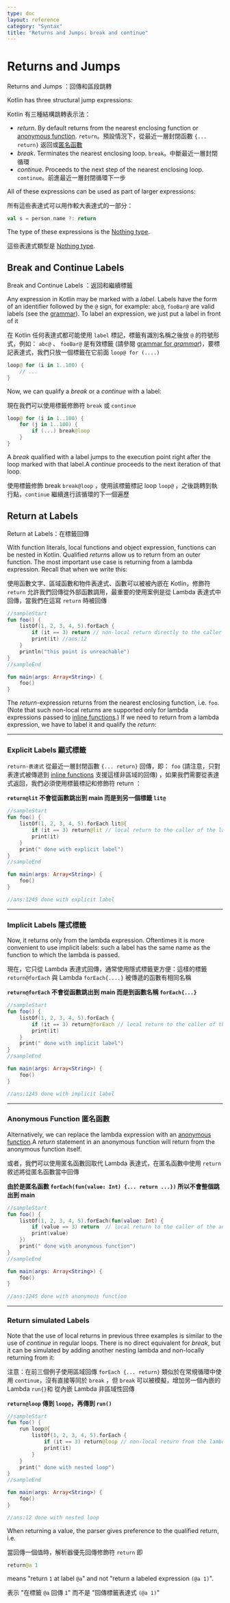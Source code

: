 ```yaml
---
type: doc
layout: reference
category: "Syntax"
title: "Returns and Jumps: break and continue"
---
```


# Returns and Jumps

Returns and Jumps ：回傳和區段跳轉

Kotlin has three structural jump expressions:

Kotlin 有三種結構跳轉表示法：

* *return*. By default returns from the nearest enclosing function or [anonymous function](lambdas.md#anonymous-functions).
  `return`。預設情況下，從最近一層封閉函數 `{... return}` 返回或[匿名函數](lambdas.md#anonymous-functions)
* *break*. Terminates the nearest enclosing loop.
  `break`。中斷最近一層封閉循環
* *continue*. Proceeds to the next step of the nearest enclosing loop.
  `continue`。前進最近一層封閉循環下一步

All of these expressions can be used as part of larger expressions:

所有這些表達式可以用作較大表達式的一部分：

``` kotlin
val s = person.name ?: return
```
The type of these expressions is the [Nothing type](exceptions.md#the-nothing-type).

這些表達式類型是 [Nothing type](exceptions.md#the-nothing-type).

## Break and Continue Labels

Break and Continue Labels ：返回和繼續標籤

Any expression in Kotlin may be marked with a *label*. Labels have the form of an identifier followed by the `@` sign, for example: `abc@`, `fooBar@` are valid labels (see the [grammar](https://kotlinlang.org/docs/reference/grammar.html#labelReference)). To label an expression, we just put a label in front of it

在 Kotlin 任何表達式都可能使用 `label` 標記，標籤有識別名稱之後放 `@` 的符號形式，例如： `abc@` 、 `fooBar@` 是有效標籤 (請參閱 [grammar for *grammar*](https://kotlinlang.org/docs/reference/grammar.html#labelReference))，要標記表達式，我們只放一個標籤在它前面 `loop@ for (....)`

``` kotlin
loop@ for (i in 1..100) {
    // ...
}
```
Now, we can qualify a *break* or a *continue* with a label:

現在我們可以使用標籤修飾符 `break` 或 `continue`
``` kotlin
loop@ for (i in 1..100) {
    for (j in 1..100) {
        if (...) break@loop
    }
}
```
A *break* qualified with a label jumps to the execution point right after the loop marked with that label.A *continue* proceeds to the next iteration of that loop.

使用標籤修飾 break  `break@loop` ，使用該標籤標記 loop `loop@` ，之後跳轉到執行點，`continue` 繼續進行該循環的下一個遍歷


## Return at Labels

Return at Labels：在標籤回傳

With function literals, local functions and object expression, functions can be nested in Kotlin. Qualified *return*s allow us to return from an outer function. The most important use case is returning from a lambda expression. Recall that when we write this:

使用函數文字、區域函數和物件表達式、函數可以被被內嵌在 Kotlin，修飾符 `return` 允許我們回傳從外部函數調用，最重要的使用案例是從 Lambda 表達式中回傳，當我們在這寫 `return` 時被回傳

``` kotlin
//sampleStart
fun foo() {
    listOf(1, 2, 3, 4, 5).forEach {
        if (it == 3) return // non-local return directly to the caller of foo()
        print(it) //ans:12
    }
    println("this point is unreachable")
}
//sampleEnd

fun main(args: Array<String>) {
    foo()
}
```
The *return*-expression returns from the nearest enclosing function, i.e. `foo`. (Note that such non-local returns are supported only for lambda expressions passed to [inline functions](inline-functions.md).) If we need to return from a lambda expression, we have to label it and qualify the *return*:

---

### Explicit Labels 顯式標籤 

`return-表達式` 從最近一層封閉函數 `{... return}` 回傳，即： `foo` (請注意，只對表達式被傳遞到 [inline functions](inline-functions.md) 支援這樣非區域的回傳) ，如果我們需要從表達式返回，我們必須使用標籤標記和修飾符 return ：

**`return@lit` 不會從函數跳出到 main 而是到另一個標籤 `lit@`**

``` kotlin
//sampleStart
fun foo() {
    listOf(1, 2, 3, 4, 5).forEach lit@{
        if (it == 3) return@lit // local return to the caller of the lambda, i.e. the forEach loop
        print(it)
    }
    print(" done with explicit label")
}
//sampleEnd

fun main(args: Array<String>) {
    foo()
}

//ans:1245 done with explicit label
```
---

### Implicit Labels 隱式標籤

Now, it returns only from the lambda expression. Oftentimes it is more convenient to use implicit labels:
such a label has the same name as the function to which the lambda is passed.

現在，它只從 Lambda 表達式回傳，通常使用隱式標籤更方便：這樣的標籤 `return@forEach` 與 Lambda `forEach{....}` 被傳遞的函數有相同名稱

**`return@forEach` 不會從函數跳出到 main 而是到函數名稱 `forEach{...}`**

``` kotlin
//sampleStart
fun foo() {
    listOf(1, 2, 3, 4, 5).forEach {
        if (it == 3) return@forEach // local return to the caller of the lambda, i.e. the forEach loop
        print(it)
    }
    print(" done with implicit label")
}
//sampleEnd

fun main(args: Array<String>) {
    foo()
}

//ans:1245 done with implicit label
```
---

### Anonymous Function 匿名函數

Alternatively, we can replace the lambda expression with an [anonymous function](lambdas.md#anonymous-functions).A *return* statement in an anonymous function will return from the anonymous function itself.

或者，我們可以使用匿名函數回取代 Lambda 表達式，在匿名函數中使用 `return` 敘述將從匿名函數當中回傳

**由於是匿名函數 `forEach(fun(value: Int) {... return ...})` 所以不會整個跳出到 main**

``` kotlin
//sampleStart
fun foo() {
    listOf(1, 2, 3, 4, 5).forEach(fun(value: Int) {
        if (value == 3) return  // local return to the caller of the anonymous fun, i.e. the forEach loop
        print(value)
    })
    print(" done with anonymous function")
}
//sampleEnd

fun main(args: Array<String>) {
    foo()
}

//ans:1245 done with anonymous function
```
---

### Return simulated Labels

Note that the use of local returns in previous three examples is similar to the use of *continue* in regular loops. There is no direct equivalent for *break*, but it can be simulated by adding another nesting lambda and non-locally returning from it:

注意：在前三個例子使用區域回傳 `forEach {... return}` 類似於在常規循環中使用 `continue`，沒有直接等同於 `break` ，但 `break` 可以被模擬，增加另一個內嵌的 Lambda `run{}`和 從內嵌 Lambda 非區域性回傳

**`return@loop` 傳到 `loop@`，再傳到 `run()`**

``` kotlin
//sampleStart
fun foo() {
    run loop@{
        listOf(1, 2, 3, 4, 5).forEach {
            if (it == 3) return@loop // non-local return from the lambda passed to run
            print(it)
        }
    }
    print(" done with nested loop")
}
//sampleEnd

fun main(args: Array<String>) {
    foo()
}

//ans:12 done with nested loop
```
When returning a value, the parser gives preference to the qualified return, i.e.

當回傳一個值時，解析器優先回傳修飾符 `return` 即

``` kotlin
return@a 1
```
means "return `1` at label `@a`" and not "return a labeled expression `(@a 1)`".

表示 "在標籤 `@a` 回傳 `1`" 而不是 "回傳標籤表達式 `(@a 1)`"